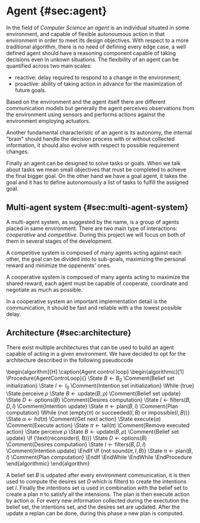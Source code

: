 # Agent {#sec:agent}
In the field of *Computer Science* an *agent* is an individual situated in some environment, and capable of flexible autonoumous action in that environment in order to meet its design objectives. With respect to a more traditional algorithm, there is no need of defining every edge case, a well defined agent should have a reasoning component capable of taking decisions even in unkown situations. The flexibility of an agent can be quantified across two main scales:

- reactive: delay required to respond to a change in the environment;
- proactive: ability of taking action in advance for the maximization of future goals.

Based on the environment and the agent itself there are different communication models but generally the agent perceives observations from the environment using sensors and performs actions against the environment employing actuators.

Another fundamental characteristic of an agent is its autonomy, the internal "brain" should handle the decision process with or without collected information, it should also evolve with respect to possible requirement changes.

Finally an agent can be designed to solve tasks or goals. When we talk about tasks we mean small objectives that must be completed to achieve the final bigger goal. On the other hand we have a goal agent, it takes the goal and it has to define autonomously a list of tasks to fulfill the assigned goal.

## Multi-agent system {#sec:multi-agent-system}
A multi-agent system, as suggested by the name, is a group of agents placed in same environment. There are two main type of interactions: *cooperative* and *competitive*. During this project we will focus on both of them in several stages of the development.

A competitive system is composed of many agents acting against each other, the goal can be divided into to sub-goals, maximizing the personal reward and minimize the oppenents' ones.

A cooperative system is composed of many agents acting to maximize the shared reward, each agent must be capable of cooperate, coordinate and negotiate as much as possible.

In a cooperative system an important implementation detail is the communication, it should be fast and reliable with a the lowest possible delay.

## Architecture {#sec:architecture}
There exist multiple architectures that can be used to build an agent capable of acting in a given environment. We have decided to opt for the architecture described in the following pseudocode

\begin{algorithm}[H]
\caption{Agent control loop}
\begin{algorithmic}[1]
\Procedure{AgentControLoop}{}
    \State $B \gets B_0$ \Comment{Belief set initialization}
    \State $I \gets I_0$ \Comment{Intention set initialization}
    \While {true}
        \State perceive $\rho$
        \State $B \gets \text{update}(B, \rho)$ \Comment{Belief set update}
        \State $D \gets \text{options}(B)$ \Comment{Desires computation}
        \State $I \gets \text{filters}(B, D, I)$ \Comment{Intention update}
        \State $\pi \gets \text{plan}(B, I)$ \Comment{Plan computation}
        \While {not ($\text{empty}(\pi)\text{ or succeeded}(I, B)\text{ or impossible}(I, B))$}
            \State $\alpha \gets hd(\pi)$ \Comment{Get next action}
            \State $\text{execute}(\alpha)$ \Comment{Execute action}
            \State $\pi \gets \text{tail}(\pi)$ \Comment{Remove executed action}
            \State perceive $\rho$
            \State $B \gets \text{update}(B, \rho)$ \Comment{Belief set update}
            \If {\text{reconsider(I, B)}}
                \State $D \gets \text{options}(B)$ \Comment{Desires computation}
                \State $I \gets \text{filters}(B, D, I)$ \Comment{Intention update}
            \EndIf
            \If {$\text{not sound}(\pi, I, B)$}
                \State $\pi \gets \text{plan}(B, I)$ \Comment{Plan computation}
            \EndIf
        \EndWhile
    \EndWhile
    \EndProcedure
\end{algorithmic}
\end{algorithm}

A belief set $B$ is udpated after every environment communication, it is then used to compute the desires set $D$ which is filterd to create the intentions set $I$. Finally the intentions set is used in combination with the belief set to create a plan $\pi$ to satisfy all the intensions. The plan is then execute action by action $\alpha$. For every new information collected during the exectution the belief set, the intentions set, and the desires set are updated. After the update a replan can be done, during this phase a new plan is computed.

